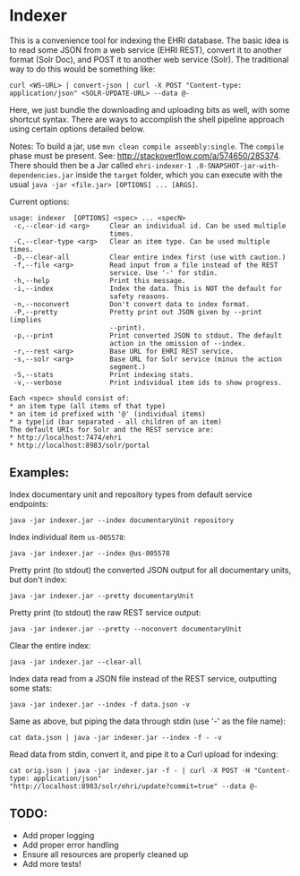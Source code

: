 # Indexer

This is a convenience tool for indexing the EHRI database. The basic idea is to read some JSON from a web service 
(EHRI REST), convert it to another format (Solr Doc), and POST it to another web service (Solr). The traditional
way to do this would be something like:

```
curl <WS-URL> | convert-json | curl -X POST "Content-type: application/json" <SOLR-UPDATE-URL> --data @-
```

Here, we just bundle the downloading and uploading bits as well, with some shortcut syntax. There are ways to
accomplish the shell pipeline approach using certain options detailed below.

Notes: To build a jar, use `mvn clean compile assembly:single`. The `compile` phase must be present. See:
http://stackoverflow.com/a/574650/285374. There should then be a Jar called `ehri-indexer-1
.0-SNAPSHOT-jar-with-dependencies.jar` inside the `target` folder, which you can execute with the usual `java -jar
<file.jar> [OPTIONS] ... [ARGS]`.

Current options:

```
usage: indexer  [OPTIONS] <spec> ... <specN>
 -c,--clear-id <arg>     Clear an individual id. Can be used multiple
                         times.
 -C,--clear-type <arg>   Clear an item type. Can be used multiple times.
 -D,--clear-all          Clear entire index first (use with caution.)
 -f,--file <arg>         Read input from a file instead of the REST
                         service. Use '-' for stdin.
 -h,--help               Print this message.
 -i,--index              Index the data. This is NOT the default for
                         safety reasons.
 -n,--noconvert          Don't convert data to index format.
 -P,--pretty             Pretty print out JSON given by --print (implies
                         --print).
 -p,--print              Print converted JSON to stdout. The default
                         action in the omission of --index.
 -r,--rest <arg>         Base URL for EHRI REST service.
 -s,--solr <arg>         Base URL for Solr service (minus the action
                         segment.)
 -S,--stats              Print indexing stats.
 -v,--verbose            Print individual item ids to show progress.

Each <spec> should consist of:
* an item type (all items of that type)
* an item id prefixed with '@' (individual items)
* a type|id (bar separated - all children of an item)
The default URIs for Solr and the REST service are:
* http://localhost:7474/ehri
* http://localhost:8983/solr/portal
```

## Examples:

Index documentary unit and repository types from default service endpoints:

```
java -jar indexer.jar --index documentaryUnit repository
```

Index individual item `us-005578`:

```
java -jar indexer.jar --index @us-005578
```

Pretty print (to stdout) the converted JSON output for all documentary units, but don't index:

```
java -jar indexer.jar --pretty documentaryUnit
```

Pretty print (to stdout) the raw REST service output:

```
java -jar indexer.jar --pretty --noconvert documentaryUnit
```

Clear the entire index:

```
java -jar indexer.jar --clear-all
```

Index data read from a JSON file instead of the REST service, outputting some stats:

```
java -jar indexer.jar --index -f data.json -v
```

Same as above, but piping the data through stdin (use '-' as the file name):

```
cat data.json | java -jar indexer.jar --index -f - -v
```

Read data from stdin, convert it, and pipe it to a Curl upload for indexing:

```
cat orig.json | java -jar indexer.jar -f - | curl -X POST -H "Content-type: application/json"
"http://localhost:8983/solr/ehri/update?commit=true" --data @-
```


## TODO:

* Add proper logging
* Add proper error handling
* Ensure all resources are properly cleaned up
* Add more tests!
